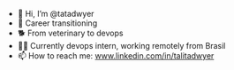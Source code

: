 - 👋 Hi, I’m @tatadwyer
- 💞️ Career transitioning
- :dog2:	From veterinary to devops
- :woman_technologist:	Currently devops intern, working remotely from Brasil
- 📫 How to reach me: www.linkedin.com/in/talitadwyer

<!---
tatadwyer/tatadwyer is a ✨ special ✨ repository because its `README.md` (this file) appears on your GitHub profile.
You can click the Preview link to take a look at your changes.
--->
